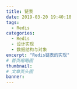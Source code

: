 ```yaml
---
title: 链表
date: 2019-03-20 19:40:10
tags:
  - Redis
categories:
  - Redis
  - 设计实现
  - 数据结构与对象
excerpt: "Redis链表的实现"
# 首页缩略图
thumbnail:
# 文章页头图
banner:
---
```

